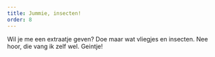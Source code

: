 ```yaml
---
title: Jummie, insecten!
order: 8
---
```


Wil je me een extraatje geven? Doe maar wat vliegjes en insecten. Nee hoor, die vang ik zelf wel. Geintje!